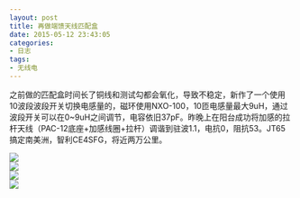 ```yaml
---
layout: post
title: 再做端馈天线匹配盒
date: 2015-05-12 23:43:05
categories:
- 日志
tags:
- 无线电
---
```


之前做的匹配盒时间长了铜线和测试勾都会氧化，导致不稳定，新作了一个使用10波段波段开关切换电感量的，磁环使用NXO-100，10匝电感量最大9uH，通过波段开关可以在0~9uH之间调节，电容依旧37pF。昨晚上在阳台成功将加感的拉杆天线（PAC-12底座+加感线圈+拉杆）调谐到驻波1.1，电抗0，阻抗53。JT65搞定南美洲，智利CE4SFG，将近两万公里。

![](https://github.com/bh3nvn/bh3nvn.github.io/raw/master/image/2015-05-12-01.jpg)      
![](https://github.com/bh3nvn/bh3nvn.github.io/raw/master/image/2015-05-12-02.jpg)   
![](https://github.com/bh3nvn/bh3nvn.github.io/raw/master/image/2015-05-12-03.jpg)   
![](https://github.com/bh3nvn/bh3nvn.github.io/raw/master/image/2015-05-12-04.jpg) 
